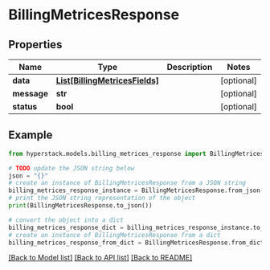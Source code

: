 # BillingMetricesResponse


## Properties

Name | Type | Description | Notes
------------ | ------------- | ------------- | -------------
**data** | [**List[BillingMetricesFields]**](BillingMetricesFields.md) |  | [optional] 
**message** | **str** |  | [optional] 
**status** | **bool** |  | [optional] 

## Example

```python
from hyperstack.models.billing_metrices_response import BillingMetricesResponse

# TODO update the JSON string below
json = "{}"
# create an instance of BillingMetricesResponse from a JSON string
billing_metrices_response_instance = BillingMetricesResponse.from_json(json)
# print the JSON string representation of the object
print(BillingMetricesResponse.to_json())

# convert the object into a dict
billing_metrices_response_dict = billing_metrices_response_instance.to_dict()
# create an instance of BillingMetricesResponse from a dict
billing_metrices_response_from_dict = BillingMetricesResponse.from_dict(billing_metrices_response_dict)
```
[[Back to Model list]](../README.md#documentation-for-models) [[Back to API list]](../README.md#documentation-for-api-endpoints) [[Back to README]](../README.md)


